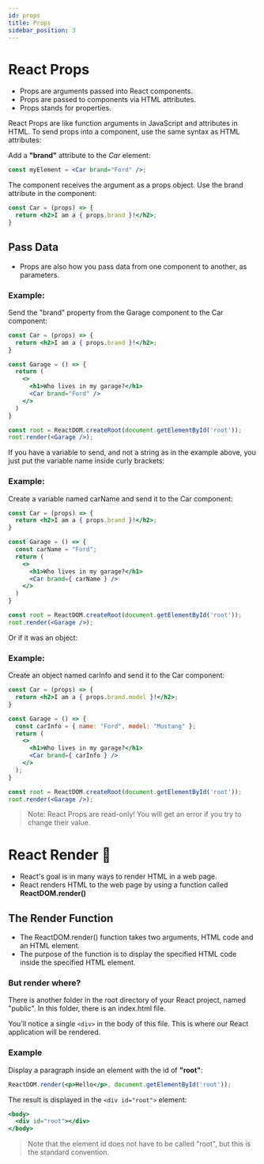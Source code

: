 ```yaml
---
id: props
title: Props
sidebar_position: 3
---
```


# React Props

- Props are arguments passed into React components.
- Props are passed to components via HTML attributes.
- Props stands for properties.

React Props are like function arguments in JavaScript and attributes in HTML. To send props into a component, use the same syntax as HTML attributes:

Add a **"brand"** attribute to the *Car* element:

```jsx
const myElement = <Car brand="Ford" />;
```

The component receives the argument as a props object. Use the brand attribute in the component:
```jsx
const Car = (props) => {
  return <h2>I am a { props.brand }!</h2>;
}
```
## Pass Data

- Props are also how you pass data from one component to another, as parameters.

### Example: 
Send the "brand" property from the Garage component to the Car component:

```jsx
const Car = (props) => {
  return <h2>I am a { props.brand }!</h2>;
}

const Garage = () => {
  return (
    <>
      <h1>Who lives in my garage?</h1>
      <Car brand="Ford" />
    </>
  )
}

const root = ReactDOM.createRoot(document.getElementById('root'));
root.render(<Garage />);
```

If you have a variable to send, and not a string as in the example above, you just put the variable name inside curly brackets:

### Example: 
Create a variable named carName and send it to the Car component:

```jsx
const Car = (props) => {
  return <h2>I am a { props.brand }!</h2>;
}

const Garage = () => {
  const carName = "Ford";
  return (
    <>
      <h1>Who lives in my garage?</h1>
      <Car brand={ carName } />
    </>
  )
}

const root = ReactDOM.createRoot(document.getElementById('root'));
root.render(<Garage />);
```

Or if it was an object:

### Example: 
Create an object named carInfo and send it to the Car component:

```jsx
const Car = (props) => {
  return <h2>I am a { props.brand.model }!</h2>;
}

const Garage = () => {
  const carInfo = { name: "Ford", model: "Mustang" };
  return (
    <>
      <h1>Who lives in my garage?</h1>
      <Car brand={ carInfo } />
    </>
  );
}

const root = ReactDOM.createRoot(document.getElementById('root'));
root.render(<Garage />);
```

> Note: React Props are read-only! You will get an error if you try to change their value.


# React Render 📌

- React's goal is in many ways to render HTML in a web page.
- React renders HTML to the web page by using a function called **ReactDOM.render()**


## The Render Function
- The ReactDOM.render() function takes two arguments, HTML code and an HTML element.
- The purpose of the function is to display the specified HTML code inside the specified HTML element.

### But render where?

There is another folder in the root directory of your React project, named "public". In this folder, there is an index.html file.

You'll notice a single ```<div>``` in the body of this file. This is where our React application will be rendered.


### Example
Display a paragraph inside an element with the id of **"root"**:

```jsx
ReactDOM.render(<p>Hello</p>, document.getElementById('root'));
```

The result is displayed in the ```<div id="root">``` element:

```jsx
<body>
  <div id="root"></div>
</body>
```

> Note that the element id does not have to be called "root", but this is the standard convention.


